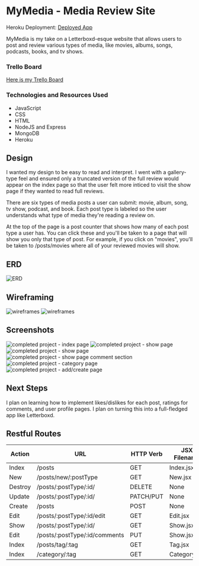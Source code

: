 
# MyMedia - Media Review Site

Heroku Deployment: [Deployed App](https://mymedia-ga.herokuapp.com/)

MyMedia is my take on a Letterboxd-esque website that allows users to post and review various types of media, like movies, albums, songs, podcasts, books, and tv shows.

### Trello Board
[Here is my Trello Board](https://trello.com/b/qJoEQ4hx/mymedia-project)

### Technologies and Resources Used
* JavaScript
* CSS
* HTML
* NodeJS and Express
* MongoDB
* Heroku

## Design
I wanted my design to be easy to read and interpret. I went with a gallery-type feel and ensured only a truncated version of the full review would appear on the index page so that the user felt more inticed to visit the show page if they wanted to read full reviews.

There are six types of media posts a user can submit: movie, album, song, tv show, podcast, and book. Each post type is labeled so the user understands what type of media they're reading a review on.

At the top of the page is a post counter that shows how many of each post type a user has. You can click these and you'll be taken to a page that will show you only that type of post. For example, if you click on "movies", you'll be taken to /posts/movies where all of your reviewed movies will show.

## ERD
![ERD](https://i.imgur.com/SU1Wt4n.png)

## Wireframing
![wireframes](https://i.imgur.com/TE5Ncdk.png)
![wireframes](https://i.imgur.com/HTv3XyV.png)

## Screenshots
![completed project - index page](https://i.imgur.com/Xu2LCm8.png)
![completed project - show page](https://i.imgur.com/OeDcvbd.png)
![completed project - show page](https://i.imgur.com/3CkuTYb.png)
![completed project - show page comment section](https://i.imgur.com/KrmLr8x.png)
![completed project - category page](https://i.imgur.com/ECm0Tx6.png)
![completed project - add/create page](https://i.imgur.com/UAUi1Ak.png)

## Next Steps

I plan on learning how to implement likes/dislikes for each post, ratings for comments, and user profile pages. I plan on turning this into a full-fledged app like Letterboxd.

## Restful Routes

| Action    | URL                           | HTTP Verb | JSX Filename      | Mongoose Method        |
|-----------|-------------------------------|-----------|-------------------|------------------------|
| Index     | /posts                        | GET       | Index.jsx         | Post.find              |
| New       | /posts/new/:postType          | GET       | New.jsx           | None                   |
| Destroy   | /posts/:postType/:id/         | DELETE    | None              | Post.findByIdAndDelete |
| Update    | /posts/:postType/:id/         | PATCH/PUT | None              | Post.findByIdAndUpdate |
| Create    | /posts                        | POST      | None              | Post.create            |
| Edit      | /posts/:postType/:id/edit     | GET       | Edit.jsx          | Post.findById          |
| Show      | /posts/:postType/:id/         | GET       | Show.jsx          | Post.findById          |
| Edit      | /posts/:postType/:id/comments | PUT       | Show.jsx          | Post.findById          |
| Index     | /posts/tag/:tag               | GET       | Tag.jsx           | Post.find              |
| Index     | /category/:tag                | GET       | Category.jsx      | Post.find              |
